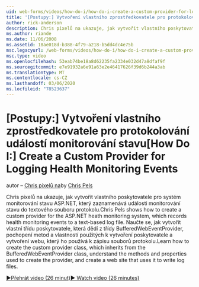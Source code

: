 ```yaml
---
uid: web-forms/videos/how-do-i/how-do-i-create-a-custom-provider-for-logging-health-monitoring-events
title: '[Postupy:] Vytvoření vlastního zprostředkovatele pro protokolování událostí monitorování stavu | Microsoft Docs'
author: rick-anderson
description: Chris pixelů na ukazuje, jak vytvořit vlastního poskytovatele pro systém monitorování stavu ASP.NET, který zaznamenává události monitorování stavu do textového souboru protokolu. Le...
ms.author: riande
ms.date: 11/06/2008
ms.assetid: 18ae018d-b388-4f79-a218-b5dd4dc4e75b
msc.legacyurl: /web-forms/videos/how-do-i/how-do-i-create-a-custom-provider-for-logging-health-monitoring-events
msc.type: video
ms.openlocfilehash: 53eab74be18a8d62235fa2334e032d47a8dfaf9f
ms.sourcegitcommit: e7e91932a6e91a63e2e46417626f39d6b244a3ab
ms.translationtype: MT
ms.contentlocale: cs-CZ
ms.lasthandoff: 03/06/2020
ms.locfileid: "78523637"
---
```

# <a name="how-do-i-create-a-custom-provider-for-logging-health-monitoring-events"></a><span data-ttu-id="24bbd-104">[Postupy:] Vytvoření vlastního zprostředkovatele pro protokolování událostí monitorování stavu</span><span class="sxs-lookup"><span data-stu-id="24bbd-104">[How Do I:] Create a Custom Provider for Logging Health Monitoring Events</span></span>

<span data-ttu-id="24bbd-105">autor – [Chris pixelů na](https://twitter.com/chrispels)</span><span class="sxs-lookup"><span data-stu-id="24bbd-105">by [Chris Pels](https://twitter.com/chrispels)</span></span>

<span data-ttu-id="24bbd-106">Chris pixelů na ukazuje, jak vytvořit vlastního poskytovatele pro systém monitorování stavu ASP.NET, který zaznamenává události monitorování stavu do textového souboru protokolu.</span><span class="sxs-lookup"><span data-stu-id="24bbd-106">Chris Pels shows how to create a custom provider for the ASP.NET heath monitoring system, which records health monitoring events to a text-based log file.</span></span> <span data-ttu-id="24bbd-107">Naučte se, jak vytvořit vlastní třídu poskytovatele, která dědí z třídy BufferedWebEventProvider, pochopení metod a vlastností použitých k vytvoření poskytovatele a vytvoření webu, který ho používá k zápisu souborů protokolu.</span><span class="sxs-lookup"><span data-stu-id="24bbd-107">Learn how to create the custom provider class, which inherits from the BufferedWebEventProvider class, understand the methods and properties used to create the provider, and create a web site that uses it to write log files.</span></span>

[<span data-ttu-id="24bbd-108">&#9654;Přehrát video (26 minut)</span><span class="sxs-lookup"><span data-stu-id="24bbd-108">&#9654; Watch video (26 minutes)</span></span>](https://channel9.msdn.com/Blogs/ASP-NET-Site-Videos/how-do-i-create-a-custom-provider-for-logging-health-monitoring-events)
